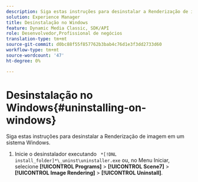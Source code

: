 ```yaml
---
description: Siga estas instruções para desinstalar a Renderização de imagem em um sistema Windows.
solution: Experience Manager
title: Desinstalação no Windows
feature: Dynamic Media Classic, SDK/API
role: Desenvolvedor,Profissional de negócios
translation-type: tm+mt
source-git-commit: d0bc88f55f857762b3bab4c76d1e3f3dd2733d60
workflow-type: tm+mt
source-wordcount: '47'
ht-degree: 0%

---
```



# Desinstalação no Windows{#uninstalling-on-windows}

Siga estas instruções para desinstalar a Renderização de imagem em um sistema Windows.

1. Inicie o desinstalador executando ` *[!DNL install_folder]*\_uninst\uninstaller.exe` ou, no Menu Iniciar, selecione **[!UICONTROL Programs]** > **[!UICONTROL Scene7]** > **[!UICONTROL Image Rendering]** > **[!UICONTROL Uninstall]**.
